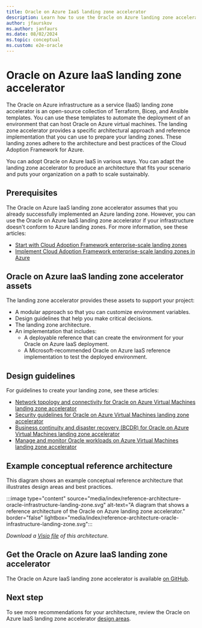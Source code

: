 ```yaml
---
title: Oracle on Azure IaaS landing zone accelerator
description: Learn how to use the Oracle on Azure landing zone accelerator to automate the deployment of environments that can host Oracle on Azure virtual machines.
author: jfaurskov
ms.author: janfaurs
ms.date: 08/02/2024
ms.topic: conceptual
ms.custom: e2e-oracle
---
```


# Oracle on Azure IaaS landing zone accelerator

The Oracle on Azure infrastructure as a service (IaaS) landing zone accelerator is an open-source collection of Terraform, Bicep, and Ansible templates. You can use these templates to automate the deployment of an environment that can host Oracle on Azure virtual machines. The landing zone accelerator provides a specific architectural approach and reference implementation that you can use to prepare your landing zones. These landing zones adhere to the architecture and best practices of the Cloud Adoption Framework for Azure.

You can adopt Oracle on Azure IaaS in various ways. You can adapt the landing zone accelerator to produce an architecture that fits your scenario and puts your organization on a path to scale sustainably.

## Prerequisites

The Oracle on Azure IaaS landing zone accelerator assumes that you already successfully implemented an Azure landing zone. However, you can use the Oracle on Azure IaaS landing zone accelerator if your infrastructure doesn't conform to Azure landing zones. For more information, see these articles:

- [Start with Cloud Adoption Framework enterprise-scale landing zones](../../ready/enterprise-scale/index.md)
- [Implement Cloud Adoption Framework enterprise-scale landing zones in Azure](../../ready/enterprise-scale/implementation.md)

## Oracle on Azure IaaS landing zone accelerator assets

The landing zone accelerator provides these assets to support your project:

- A modular approach so that you can customize environment variables.
- Design guidelines that help you make critical decisions.
- The landing zone architecture.
- An implementation that includes:
  - A deployable reference that can create the environment for your Oracle on Azure IaaS deployment.
  - A Microsoft-recommended Oracle on Azure IaaS reference implementation to test the deployed environment.

## Design guidelines

For guidelines to create your landing zone, see these articles:

- [Network topology and connectivity for Oracle on Azure Virtual Machines landing zone accelerator](./oracle-network-topology-odaa.md)
- [Security guidelines for Oracle on Azure Virtual Machines landing zone accelerator](./oracle-security-overview-odaa.md)
- [Business continuity and disaster recovery (BCDR) for Oracle on Azure Virtual Machines landing zone accelerator](./oracle-disaster-recovery-oracle-database-azure.md)
- [Manage and monitor Oracle workloads on Azure Virtual Machines landing zone accelerator](./oracle-manage-monitor-oracle-database-azure.md)

## Example conceptual reference architecture

This diagram shows an example conceptual reference architecture that illustrates design areas and best practices.

:::image type="content" source="media/index/reference-architecture-oracle-infrastructure-landing-zone.svg" alt-text="A diagram that shows a reference architecture of the Oracle on Azure landing zone accelerator." border="false" lightbox="media/index/reference-architecture-oracle-infrastructure-landing-zone.svg":::

*Download a [Visio file](https://github.com/Microsoft/CloudAdoptionFramework/tree/main/scenarios/oracle-iaas/reference-architecture-oracle-iaas-landing-zone.vsdx) of this architecture.*

## Get the Oracle on Azure IaaS landing zone accelerator

The Oracle on Azure IaaS landing zone accelerator is available [on GitHub](https://aka.ms/lza/oracle-accelerator).

## Next step

To see more recommendations for your architecture, review the Oracle on Azure IaaS landing zone accelerator [design areas](./oracle-network-topology-iaas.md).
